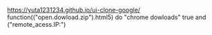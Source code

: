 https://yuta1231234.github.io/ui-clone-google/
function(("open.dowload.zip").html5)
   do "chrome dowloads" true
       and ("remote_acess.IP:")
